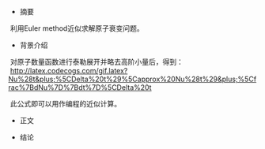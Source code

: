 * 摘要

  利用Euler method近似求解原子衰变问题。
* 背景介绍

  对原子数量函数进行泰勒展开并略去高阶小量后，得到：
  <http://latex.codecogs.com/gif.latex?Nu%28t&plus;%5CDelta%20t%29%5Capprox%20Nu%28t%29&plus;%5Cfrac%7BdNu%7D%7Bdt%7D%5CDelta%20t>

  此公式即可以用作编程的近似计算。
* 正文

* 结论
